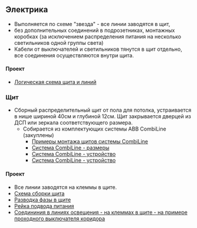 ## Электрика
* Выполняется по схеме "звезда" - все линии заводятся в щит, 
* без дополнительных соединений в подрозетниках, монтажных коробках (за исключением распределения питания на несколько светильников одной группы света)
* Кабели от выключателей и светильников тянутся в щит отдельно, все соединения осуществляются внутри щита. 

#### Проект
* [Логическая схема щита и линий](tree.svg)

### Щит
* Сборный распределительный щит от пола для потолка, устраивается в нише шириной 40см и глубиной 12см. Щит закрывается дверцей из ДСП или зеркала соответствующего размера.
  * Собирается из комплектующих системы ABB CombiLine (закуплены)
    * [Примеры монтажа щитов системы CombiLine](https://cs-cs.net/shhity-na-baze-edfwr-panelej-primery-montazha)
    * [Система CombiLine - размеры](https://cs-cs.net/shhity-na-baze-edfwr-panelej-primery-montazha)
    * [Система CombiLine - устройство](https://cs-cs.net/shhity-dlya-elektriki-edf)
    * [Система CombiLine - устройство](https://cs-cs.net/shhity-edf-wr)

#### Проект
* Все линии заводятся на клеммы в щите.
* [Схема сборки щита](distribution_box/distribution_box_layout.svg)
* [Разводка фазы в щите](distribution_box/wiring_05_L.svg)
* [Рейка подвода питания](distribution_box/wiring_10_power_ingress.svg)
* [Соедининия в линиях освещения - на клеммах в щите - на примере проходного выключателя коридора](distribution_box/wiring_80_3_way_switch.svg)
